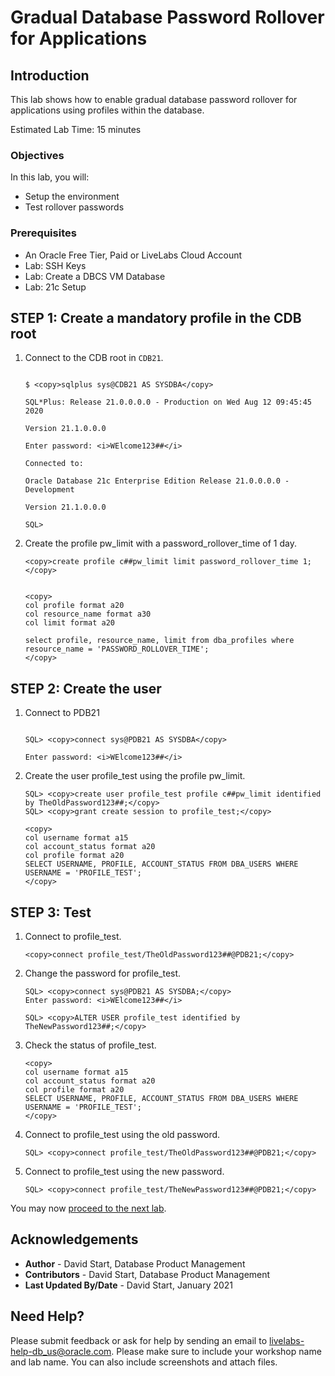 # Gradual Database Password Rollover for Applications

## Introduction
This lab shows how to enable gradual database password rollover for applications using profiles within the database.

Estimated Lab Time: 15 minutes

### Objectives
In this lab, you will:
* Setup the environment
* Test rollover passwords

### Prerequisites

* An Oracle Free Tier, Paid or LiveLabs Cloud Account
* Lab: SSH Keys
* Lab: Create a DBCS VM Database
* Lab: 21c Setup


## **STEP 1:** Create a mandatory profile in the CDB root

1. Connect to the CDB root in `CDB21`.

    ```

    $ <copy>sqlplus sys@CDB21 AS SYSDBA</copy>

    SQL*Plus: Release 21.0.0.0.0 - Production on Wed Aug 12 09:45:45 2020

    Version 21.1.0.0.0

    Enter password: <i>WElcome123##</i>

    Connected to:

    Oracle Database 21c Enterprise Edition Release 21.0.0.0.0 - Development

    Version 21.1.0.0.0

    SQL>
    ```

2. Create the profile pw\_limit with a password\_rollover\_time of 1 day.

    ```
    <copy>create profile c##pw_limit limit password_rollover_time 1;</copy>
    ```
    ```

    <copy>
    col profile format a20
    col resource_name format a30
    col limit format a20

    select profile, resource_name, limit from dba_profiles where resource_name = 'PASSWORD_ROLLOVER_TIME';
    </copy>
    ```

## **STEP 2:** Create the user  

1. Connect to PDB21
    ```

    SQL> <copy>connect sys@PDB21 AS SYSDBA</copy>

    Enter password: <i>WElcome123##</i>
    ```

2. Create the user profile\_test using the profile pw\_limit.

    ```
    SQL> <copy>create user profile_test profile c##pw_limit identified by TheOldPassword123##;</copy>
    SQL> <copy>grant create session to profile_test;</copy>

    <copy>
    col username format a15
    col account_status format a20
    col profile format a20
    SELECT USERNAME, PROFILE, ACCOUNT_STATUS FROM DBA_USERS WHERE USERNAME = 'PROFILE_TEST';
    </copy>
    ```

## **STEP 3:** Test

1. Connect to profile\_test.

    ```
    <copy>connect profile_test/TheOldPassword123##@PDB21;</copy>
    ```

2. Change the password for profile\_test.

    ```
    SQL> <copy>connect sys@PDB21 AS SYSDBA;</copy>
    Enter password: <i>WElcome123##</i>
    ```
    ```
    SQL> <copy>ALTER USER profile_test identified by TheNewPassword123##;</copy>
    ```

3. Check the status of profile\_test.

    ```
    <copy>
    col username format a15
    col account_status format a20
    col profile format a20
    SELECT USERNAME, PROFILE, ACCOUNT_STATUS FROM DBA_USERS WHERE USERNAME = 'PROFILE_TEST';
    </copy>
    ```

4. Connect to profile\_test using the old password.

    ```
    SQL> <copy>connect profile_test/TheOldPassword123##@PDB21;</copy>
    ```

5. Connect to profile\_test using the new password.

    ```
    SQL> <copy>connect profile_test/TheNewPassword123##@PDB21;</copy>
    ```


You may now [proceed to the next lab](#next).

## Acknowledgements
* **Author** - David Start, Database Product Management
* **Contributors** -  David Start, Database Product Management
* **Last Updated By/Date** -  David Start, January 2021

## Need Help?

Please submit feedback or ask for help by sending an email to livelabs-help-db_us@oracle.com. Please make sure to include your workshop name and lab name.  You can also include screenshots and attach files.
